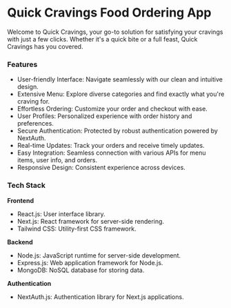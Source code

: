 # Quick Cravings Food Ordering App
Welcome to Quick Cravings, your go-to solution for satisfying your cravings with just a few clicks. Whether it's a quick bite or a full feast, Quick Cravings has you covered.

### Features
- User-friendly Interface: Navigate seamlessly with our clean and intuitive design.
- Extensive Menu: Explore diverse categories and find exactly what you're craving for.
- Effortless Ordering: Customize your order and checkout with ease.
- User Profiles: Personalized experience with order history and preferences.
- Secure Authentication: Protected by robust authentication powered by NextAuth.
- Real-time Updates: Track your orders and receive timely updates.
- Easy Integration: Seamless connection with various APIs for menu items, user info, and orders.
- Responsive Design: Consistent experience across devices.

### Tech Stack
**Frontend** 
- React.js: User interface library.
- Next.js: React framework for server-side rendering.
- Tailwind CSS: Utility-first CSS framework.

**Backend** 
- Node.js: JavaScript runtime for server-side development.
- Express.js: Web application framework for Node.js.
- MongoDB: NoSQL database for storing data.

**Authentication** 
- NextAuth.js: Authentication library for Next.js applications.
